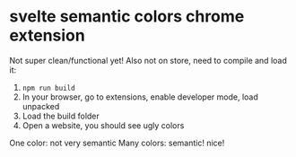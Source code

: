 # svelte semantic colors chrome extension

Not super clean/functional yet! Also not on store, need to compile and load it:

1. `npm run build`
1. In your browser, go to extensions, enable developer mode, load unpacked
1. Load the build folder
1. Open a website, you should see ugly colors

One color: not very semantic
Many colors: semantic! nice!


